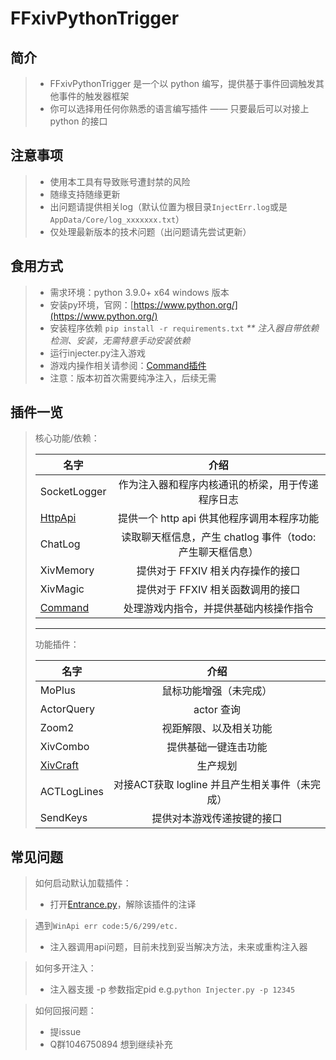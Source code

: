 FFxivPythonTrigger
===

简介
--
> * FFxivPythonTrigger 是一个以 python 编写，提供基于事件回调触发其他事件的触发器框架
> * 你可以选择用任何你熟悉的语言编写插件 —— 只要最后可以对接上 python 的接口

注意事项
---
> * 使用本工具有导致账号遭封禁的风险
> * 随缘支持随缘更新
> * 出问题请提供相关log（默认位置为根目录`InjectErr.log`或是`AppData/Core/log_xxxxxxx.txt`）
> * 仅处理最新版本的技术问题（出问题请先尝试更新）

食用方式
---
> * 需求环境：python 3.9.0+ x64 windows 版本
> * 安装py环境，官网：[https://www.python.org/](https://www.python.org/)
> * 安装程序依赖 `pip install -r requirements.txt` _** 注入器自带依赖检测、安装，无需特意手动安装依赖_
> * 运行injecter.py注入游戏
> * 游戏内操作相关请参阅：[Command插件](plugins/Command)
> * 注意：版本初首次需要纯净注入，后续无需

插件一览
---
> 核心功能/依赖：
> 
> 名字 | 介绍 
> --- |:---:
> SocketLogger| 作为注入器和程序内核通讯的桥梁，用于传递程序日志
> [HttpApi](plugins/HttpApi) | 提供一个 http api 供其他程序调用本程序功能
> ChatLog| 读取聊天框信息，产生 chatlog 事件（todo:产生聊天框信息）
> XivMemory| 提供对于 FFXIV 相关内存操作的接口
> XivMagic| 提供对于 FFXIV 相关函数调用的接口
> [Command](plugins/Command)| 处理游戏内指令，并提供基础内核操作指令
> ---
> 功能插件：
> 
> 名字 | 介绍 
> --- |:---:
> MoPlus| 鼠标功能增强（未完成）
> ActorQuery| actor 查询
> Zoom2| 视距解限、以及相关功能
> XivCombo| 提供基础一键连击功能
> [XivCraft](plugins/XivCraft)| 生产规划
> ACTLogLines| 对接ACT获取 logline 并且产生相关事件（未完成）
> SendKeys| 提供对本游戏传递按键的接口

常见问题
---
> 如何启动默认加载插件：
>* 打开[Entrance.py](Entrance.py)，解除该插件的注译
 
>遇到`WinApi err code:5/6/299/etc.`
>* 注入器调用api问题，目前未找到妥当解决方法，未来或重构注入器
 
>如何多开注入：
>* 注入器支援 -p 参数指定pid e.g.`python Injecter.py -p 12345`

>如何回报问题：
> * 提issue
> * Q群1046750894
想到继续补充
